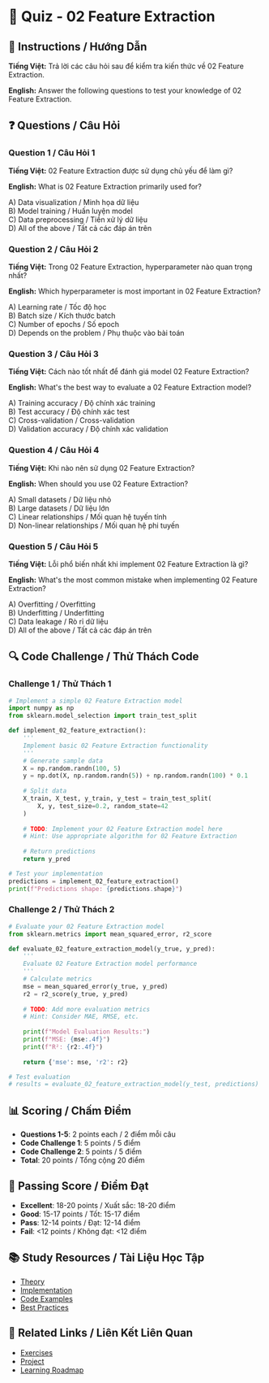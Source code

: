 # 🧠 Quiz - 02 Feature Extraction

## 📝 Instructions / Hướng Dẫn

**Tiếng Việt:** Trả lời các câu hỏi sau để kiểm tra kiến thức về 02 Feature Extraction.

**English:** Answer the following questions to test your knowledge of 02 Feature Extraction.

## ❓ Questions / Câu Hỏi

### Question 1 / Câu Hỏi 1
**Tiếng Việt:** 02 Feature Extraction được sử dụng chủ yếu để làm gì?

**English:** What is 02 Feature Extraction primarily used for?

A) Data visualization / Minh họa dữ liệu  
B) Model training / Huấn luyện model  
C) Data preprocessing / Tiền xử lý dữ liệu  
D) All of the above / Tất cả các đáp án trên

### Question 2 / Câu Hỏi 2
**Tiếng Việt:** Trong 02 Feature Extraction, hyperparameter nào quan trọng nhất?

**English:** Which hyperparameter is most important in 02 Feature Extraction?

A) Learning rate / Tốc độ học  
B) Batch size / Kích thước batch  
C) Number of epochs / Số epoch  
D) Depends on the problem / Phụ thuộc vào bài toán

### Question 3 / Câu Hỏi 3
**Tiếng Việt:** Cách nào tốt nhất để đánh giá model 02 Feature Extraction?

**English:** What's the best way to evaluate a 02 Feature Extraction model?

A) Training accuracy / Độ chính xác training  
B) Test accuracy / Độ chính xác test  
C) Cross-validation / Cross-validation  
D) Validation accuracy / Độ chính xác validation

### Question 4 / Câu Hỏi 4
**Tiếng Việt:** Khi nào nên sử dụng 02 Feature Extraction?

**English:** When should you use 02 Feature Extraction?

A) Small datasets / Dữ liệu nhỏ  
B) Large datasets / Dữ liệu lớn  
C) Linear relationships / Mối quan hệ tuyến tính  
D) Non-linear relationships / Mối quan hệ phi tuyến

### Question 5 / Câu Hỏi 5
**Tiếng Việt:** Lỗi phổ biến nhất khi implement 02 Feature Extraction là gì?

**English:** What's the most common mistake when implementing 02 Feature Extraction?

A) Overfitting / Overfitting  
B) Underfitting / Underfitting  
C) Data leakage / Rò rỉ dữ liệu  
D) All of the above / Tất cả các đáp án trên

## 🔍 Code Challenge / Thử Thách Code

### Challenge 1 / Thử Thách 1
```python
# Implement a simple 02 Feature Extraction model
import numpy as np
from sklearn.model_selection import train_test_split

def implement_02_feature_extraction():
    '''
    Implement basic 02 Feature Extraction functionality
    '''
    # Generate sample data
    X = np.random.randn(100, 5)
    y = np.dot(X, np.random.randn(5)) + np.random.randn(100) * 0.1
    
    # Split data
    X_train, X_test, y_train, y_test = train_test_split(
        X, y, test_size=0.2, random_state=42
    )
    
    # TODO: Implement your 02 Feature Extraction model here
    # Hint: Use appropriate algorithm for 02 Feature Extraction
    
    # Return predictions
    return y_pred

# Test your implementation
predictions = implement_02_feature_extraction()
print(f"Predictions shape: {predictions.shape}")
```

### Challenge 2 / Thử Thách 2
```python
# Evaluate your 02 Feature Extraction model
from sklearn.metrics import mean_squared_error, r2_score

def evaluate_02_feature_extraction_model(y_true, y_pred):
    '''
    Evaluate 02 Feature Extraction model performance
    '''
    # Calculate metrics
    mse = mean_squared_error(y_true, y_pred)
    r2 = r2_score(y_true, y_pred)
    
    # TODO: Add more evaluation metrics
    # Hint: Consider MAE, RMSE, etc.
    
    print(f"Model Evaluation Results:")
    print(f"MSE: {mse:.4f}")
    print(f"R²: {r2:.4f}")
    
    return {'mse': mse, 'r2': r2}

# Test evaluation
# results = evaluate_02_feature_extraction_model(y_test, predictions)
```

## 📊 Scoring / Chấm Điểm

- **Questions 1-5**: 2 points each / 2 điểm mỗi câu
- **Code Challenge 1**: 5 points / 5 điểm
- **Code Challenge 2**: 5 points / 5 điểm
- **Total**: 20 points / Tổng cộng 20 điểm

## 🎯 Passing Score / Điểm Đạt

- **Excellent**: 18-20 points / Xuất sắc: 18-20 điểm
- **Good**: 15-17 points / Tốt: 15-17 điểm  
- **Pass**: 12-14 points / Đạt: 12-14 điểm
- **Fail**: <12 points / Không đạt: <12 điểm

## 📚 Study Resources / Tài Liệu Học Tập

- [Theory](./THEORY_02_feature_extraction.md)
- [Implementation](./IMPLEMENTATION_02_feature_extraction.md)
- [Code Examples](./CODE_EXAMPLES_02_feature_extraction.md)
- [Best Practices](./BEST_PRACTICES_02_feature_extraction.md)

## 🔗 Related Links / Liên Kết Liên Quan

- [Exercises](./EXERCISES_02_feature_extraction.md)
- [Project](./PROJECT_02_feature_extraction.md)
- [Learning Roadmap](./LEARNING_ROADMAP_02_feature_extraction.md)
